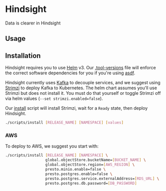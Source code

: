 # Hindsight

Data is clearer in Hindsight

## Usage

## Installation

Hindsight requires you to use [Helm](https://helm.sh) v3. Our [.tool-versions](./.tool-versions) file will enforce the correct software dependencies for you if you're using [asdf](https://asdf-vm.com).

Hindsight currently uses [Kafka](https://kafka.apache.org/) to decouple services, and we suggest using [Strimzi](https://github.com/strimzi/strimzi-kafka-operator) to deploy Kafka to Kubernetes. The helm chart assumes you'll use Strimzi but does not install it. You must do that yourself or toggle Strimzi off via helm values (`--set strimzi.enabled=false`).

Our [install](./scripts/install) script will install Strimzi, wait for a `Ready` state, then deploy Hindsight.

```bash
./scripts/install [RELEASE_NAME] [NAMESPACE] [values]
```

### AWS

To deploy to AWS, we suggest you start with:

```bash
./scripts/install [RELEASE_NAME] [NAMESPACE] \
                  global.objectStore.bucketName=[BUCKET_NAME] \
                  global.objectStore.region=[AWS_REGION] \
                  presto.minio.enable=false \
                  presto.postgres.enable=false \
                  presto.postgres.service.externalAddress=[RDS_URL] \
                  presto.postgres.db.password=[DB_PASSWORD]
```
